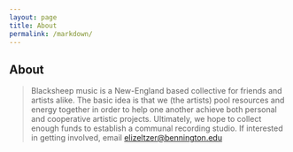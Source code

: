 ```yaml
---
layout: page
title: About
permalink: /markdown/
---
```


## About 
> Blacksheep music is a New-England based collective for friends and artists alike. The basic idea is that we (the artists)
> pool resources and energy together in order to help one another achieve both personal and cooperative artistic projects. Ultimately,
> we hope to collect enough funds to establish a communal recording studio. If interested in getting involved, email elizeltzer@bennington.edu






